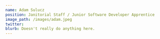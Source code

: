 ```yaml
---
name: Adam Sulucz
position: Janitorial Staff / Junior Software Developer Apprentice
image_path: /images/adam.jpeg
twitter: 
blurb: Doesn't really do anything here.
---
```

